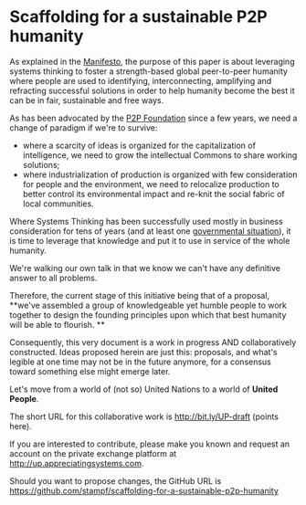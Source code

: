 Scaffolding for a sustainable P2P humanity
=======

As explained in the [Manifesto](manifesto.md), the purpose of this paper is about leveraging systems thinking to foster a strength-based global peer-to-peer humanity where people are used to identifying, interconnecting, amplifying and refracting successful solutions in order to help humanity become the best it can be in fair, sustainable and free ways.

As  has been advocated by the [P2P Foundation](http://www.p2pfoundation.net/) since a few years, we need a change of paradigm if we're to survive:
* where a scarcity of ideas is organized for the capitalization of intelligence, we need to grow the intellectual Commons to share working solutions;
* where industrialization of production is organized with few consideration for people and the environment, we need to relocalize production to better control its environmental impact and re-knit the social fabric of local communities.

Where Systems Thinking has been successfully used mostly in business consideration for tens of years (and at least one [governmental situation](https://en.wikipedia.org/wiki/Project_Cybersyn)), it is time to leverage that knowledge and put it to use in service of the whole humanity.

We're walking our own talk in that we know we can't have any definitive answer to all problems. 

Therefore, the current stage of this initiative being that of a proposal, **we've assembled a group of knowledgeable yet humble people to work together to design the founding principles upon which that best humanity will be able to flourish. **

Consequently, this very document is a work in progress AND collaboratively constructed. Ideas proposed herein are just this: proposals, and what's legible at one time may not be in the future anymore, for a consensus toward something else might emerge later.

Let's move from a world of (not so) United Nations to a world of **United People**.

The short URL for this collaborative work is http://bit.ly/UP-draft (points here).

If you are interested to contribute, please make you known and request an account on the private exchange platform at http://up.appreciatingsystems.com.

Should you want to propose changes, the GitHub URL is https://github.com/stampf/scaffolding-for-a-sustainable-p2p-humanity